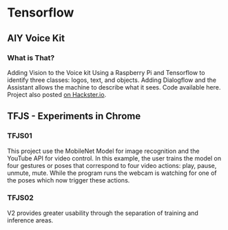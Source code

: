 # Tensorflow

## AIY Voice Kit 

### What is That?
Adding Vision to the Voice kit
Using a Raspberry Pi and Tensorflow to identify three classes: logos, text, and objects. Adding Dialogflow and the Assistant allows the machine to describe what it sees. Code available here. Project also posted <a href="https://www.hackster.io/elizmyers/add-vision-to-the-aiy-voice-kit-e9ff3d">on Hackster.io</a>.


## TFJS - Experiments in Chrome

### TFJS01
This project use the MobileNet Model for image recognition and the YouTube API for video control. In this example, the user trains the model on four gestures or poses that correspond to four video actions: play, pause, unmute, mute. While the program runs the webcam is watching for one of the poses which now trigger these actions.

### TFJS02
V2 provides greater usability through the separation of training and inference areas. 


